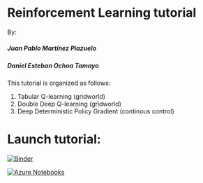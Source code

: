 # Reinforcement Learning tutorial
By: 
##### Juan Pablo Martínez Piazuelo
##### Daniel Esteban Ochoa Tamayo

This tutorial is organized as follows:
1. Tabular Q-learning (gridworld)
2. Double Deep Q-learning (gridworld)
3. Deep Deterministic Policy Gradient (continous control)

# Launch tutorial:

[![Binder](https://mybinder.org/badge.svg)](https://mybinder.org/v2/gh/jpmartinez10/RL-tutorial/master?urlpath=lab)

[![Azure Notebooks](https://notebooks.azure.com/launch.png)](https://notebooks.azure.com/import/gh/jpmartinez10/RL-tutorial)
